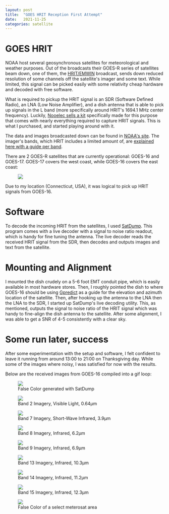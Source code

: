 ```yaml
---
layout: post
title:  "GOES HRIT Reception First Attempt"
date:   2021-11-25
categories: satellite
---
```


# GOES HRIT
NOAA host several geosynchronous satellites for meteorological and weather purposes. Out of the broadcasts their GOES-R series of satellites beam down, one of them, the [HRIT/EMWIN](https://www.noaasis.noaa.gov/GOES/HRIT/about_hrit.html) broadcast, sends down reduced resolution of some channels off the satellite's imager and some text. While limited, this signal can be picked easily with some relativity cheap hardware and decoded with free software.

What is required to pickup the HRIT signal is an SDR (Software Defined Radio), an LNA (Low Noise Amplifier), and a dish antenna that is able to pick up signals in the L band (more specifically around HRIT's 1694.1 MHz center frequency). Luckily, [Nooelec sells a kit](https://www.amazon.com/Nooelec-GOES-Weather-Satellite-Bundle/dp/B08HGQXC7C/ref=sr_1_13?keywords=hrit&qid=1637892016&sr=8-13) specifically made for this purpose that comes with nearly everything required to capture HRIT signals. This is what I purchased, and started playing around with it.

The data and images broadcasted down can be found in [NOAA's site](https://www.noaasis.noaa.gov/GOES/HRIT/products.html). The imager's bands, which HRIT includes a limited amount of, are [explained here with a guide per band](https://www.goes-r.gov/mission/ABI-bands-quick-info.html).

There are 2 GOES-R satellites that are currently operational: GOES-16 and GOES-17. GOES-17 covers the west coast, while GOES-16 covers the east coast:
<figure>
<img src="{{site.url}}/assets/blog_pics/2021-11-25-goes-hrit-1/Screenshot_20211125_211605.png" class="image_center">
</figure>
Due to my location (Connecticut, USA), it was logical to pick up HRIT signals from GOES-16.

# Software
To decode the incoming HRIT from the satellites, I used [SatDump](https://github.com/altillimity/SatDump). This program comes with a live decoder with a signal to noise ratio readout, which is handy for fine tuning the antenna. The live decoder reads the received HRIT signal from the SDR, then decodes and outputs images and text from the satellite.

# Mounting and Alignment
I mounted the dish crudely on a 5-6 foot EMT conduit pipe, which is easily available in most hardware stores. Then, I roughly pointed the dish to where GOES-16 should be using [Gpredict](http://gpredict.oz9aec.net/) as a guide for the elevation and azimuth location of the satellite. Then, after hooking up the antenna to the LNA then the LNA to the SDR, I started up SatDump's live decoding utility. This, as mentioned, outputs the signal to noise ratio of the HRIT signal which was handy to fine-align the dish antenna to the satellite. After some alignment, I was able to get a SNR of 4-5 consistently with a clear sky.

# Some run later, success
After some experimentation with the setup and software, I felt confident to leave it running from around 13:00 to 21:00 on Thanksgiving day. While some of the images where noisy, I was satisfied for now with the results.

Below are the received images from GOES-16 compiled into a gif loop:

<figure>
<img src="{{site.url}}/assets/blog_pics/2021-11-25-goes-hrit-1/out_fc.gif" class="image_center">
<figcaption>False Color generated with SatDump</figcaption>
</figure>

<figure>
<img src="{{site.url}}/assets/blog_pics/2021-11-25-goes-hrit-1/out_2.gif" class="image_center">
<figcaption>Band 2 Imagery, Visible Light, 0.64&mu;m</figcaption>
</figure>

<figure>
<img src="{{site.url}}/assets/blog_pics/2021-11-25-goes-hrit-1/out_7.gif" class="image_center">
<figcaption>Band 7 Imagery, Short-Wave Infrared, 3.9&mu;m</figcaption>
</figure>

<figure>
<img src="{{site.url}}/assets/blog_pics/2021-11-25-goes-hrit-1/out_8.gif" class="image_center">
<figcaption>Band 8 Imagery, Infrared, 6.2&mu;m</figcaption>
</figure>

<figure>
<img src="{{site.url}}/assets/blog_pics/2021-11-25-goes-hrit-1/out_9.gif" class="image_center">
<figcaption>Band 9 Imagery, Infrared, 6.9&mu;m</figcaption>
</figure>

<figure>
<img src="{{site.url}}/assets/blog_pics/2021-11-25-goes-hrit-1/out_13.gif" class="image_center">
<figcaption>Band 13 Imagery, Infrared, 10.3&mu;m</figcaption>
</figure>

<figure>
<img src="{{site.url}}/assets/blog_pics/2021-11-25-goes-hrit-1/out_14.gif" class="image_center">
<figcaption>Band 14 Imagery, Infrared, 11.2&mu;m</figcaption>
</figure>

<figure>
<img src="{{site.url}}/assets/blog_pics/2021-11-25-goes-hrit-1/out_15.gif" class="image_center">
<figcaption>Band 15 Imagery, Infrared, 12.3&mu;m</figcaption>
</figure>

<figure>
<img src="{{site.url}}/assets/blog_pics/2021-11-25-goes-hrit-1/meteorsat_fc.gif" class="image_center">
<figcaption>False Color of a select meterosat area</figcaption>
</figure>
